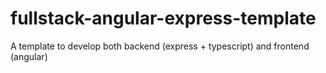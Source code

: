 # fullstack-angular-express-template
A template to develop both backend (express + typescript) and frontend (angular)
